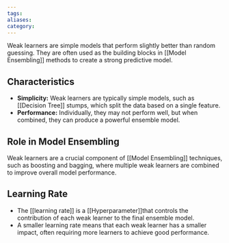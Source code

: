 ```yaml
---
tags: 
aliases: 
category:
---
```

Weak learners are simple models that perform slightly better than random guessing. They are often used as the building blocks in [[Model Ensembling]] methods to create a strong predictive model.

## Characteristics

- **Simplicity:** Weak learners are typically simple models, such as [[Decision Tree]] stumps, which split the data based on a single feature.
- **Performance:** Individually, they may not perform well, but when combined, they can produce a powerful ensemble model.

## Role in Model Ensembling

Weak learners are a crucial component of [[Model Ensembling]] techniques, such as boosting and bagging, where multiple weak learners are combined to improve overall model performance.

## Learning Rate

- The [[learning rate]] is a [[Hyperparameter]]that controls the contribution of each weak learner to the final ensemble model.
- A smaller learning rate means that each weak learner has a smaller impact, often requiring more learners to achieve good performance.
